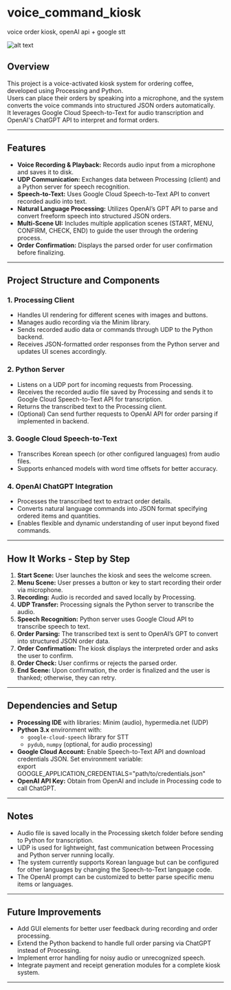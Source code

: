 # voice_command_kiosk
voice order kiosk, openAI api + google stt


![alt text](https://github.com/scienceDuck-max/voice_command_kiosk/z.image/3.png?raw=true)

## Overview  
This project is a voice-activated kiosk system for ordering coffee, developed using Processing and Python.  
Users can place their orders by speaking into a microphone, and the system converts the voice commands into structured JSON orders automatically.  
It leverages Google Cloud Speech-to-Text for audio transcription and OpenAI's ChatGPT API to interpret and format orders.

---

## Features  
- **Voice Recording & Playback:** Records audio input from a microphone and saves it to disk.  
- **UDP Communication:** Exchanges data between Processing (client) and a Python server for speech recognition.  
- **Speech-to-Text:** Uses Google Cloud Speech-to-Text API to convert recorded audio into text.  
- **Natural Language Processing:** Utilizes OpenAI’s GPT API to parse and convert freeform speech into structured JSON orders.  
- **Multi-Scene UI:** Includes multiple application scenes (START, MENU, CONFIRM, CHECK, END) to guide the user through the ordering process.  
- **Order Confirmation:** Displays the parsed order for user confirmation before finalizing.  

---

## Project Structure and Components

### 1. Processing Client  
- Handles UI rendering for different scenes with images and buttons.  
- Manages audio recording via the Minim library.  
- Sends recorded audio data or commands through UDP to the Python backend.  
- Receives JSON-formatted order responses from the Python server and updates UI scenes accordingly.  

### 2. Python Server  
- Listens on a UDP port for incoming requests from Processing.  
- Receives the recorded audio file saved by Processing and sends it to Google Cloud Speech-to-Text API for transcription.  
- Returns the transcribed text to the Processing client.  
- (Optional) Can send further requests to OpenAI API for order parsing if implemented in backend.  

### 3. Google Cloud Speech-to-Text  
- Transcribes Korean speech (or other configured languages) from audio files.  
- Supports enhanced models with word time offsets for better accuracy.  

### 4. OpenAI ChatGPT Integration  
- Processes the transcribed text to extract order details.  
- Converts natural language commands into JSON format specifying ordered items and quantities.  
- Enables flexible and dynamic understanding of user input beyond fixed commands.  

---

## How It Works - Step by Step

1. **Start Scene:** User launches the kiosk and sees the welcome screen.  
2. **Menu Scene:** User presses a button or key to start recording their order via microphone.  
3. **Recording:** Audio is recorded and saved locally by Processing.  
4. **UDP Transfer:** Processing signals the Python server to transcribe the audio.  
5. **Speech Recognition:** Python server uses Google Cloud API to transcribe speech to text.  
6. **Order Parsing:** The transcribed text is sent to OpenAI’s GPT to convert into structured JSON order data.  
7. **Order Confirmation:** The kiosk displays the interpreted order and asks the user to confirm.  
8. **Order Check:** User confirms or rejects the parsed order.  
9. **End Scene:** Upon confirmation, the order is finalized and the user is thanked; otherwise, they can retry.  

---

## Dependencies and Setup

- **Processing IDE** with libraries: Minim (audio), hypermedia.net (UDP)  
- **Python 3.x** environment with:  
  - `google-cloud-speech` library for STT  
  - `pydub`, `numpy` (optional, for audio processing)  
- **Google Cloud Account:** Enable Speech-to-Text API and download credentials JSON. Set environment variable:  
  export GOOGLE_APPLICATION_CREDENTIALS="path/to/credentials.json"  
- **OpenAI API Key:** Obtain from OpenAI and include in Processing code to call ChatGPT.  

---

## Notes

- Audio file is saved locally in the Processing sketch folder before sending to Python for transcription.  
- UDP is used for lightweight, fast communication between Processing and Python server running locally.  
- The system currently supports Korean language but can be configured for other languages by changing the Speech-to-Text language code.  
- The OpenAI prompt can be customized to better parse specific menu items or languages.  

---

## Future Improvements

- Add GUI elements for better user feedback during recording and order processing.  
- Extend the Python backend to handle full order parsing via ChatGPT instead of Processing.  
- Implement error handling for noisy audio or unrecognized speech.  
- Integrate payment and receipt generation modules for a complete kiosk system.  

---

